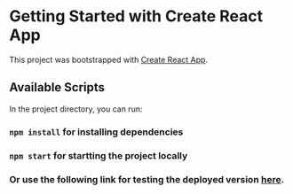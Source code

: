 # Getting Started with Create React App

This project was bootstrapped with [Create React App](https://github.com/facebook/create-react-app).

## Available Scripts

In the project directory, you can run:

### `npm install` for installing dependencies 

### `npm start` for startting the project locally 

### Or use the following link for testing the deployed version  [here](https://github.com/facebook/create-react-app).

